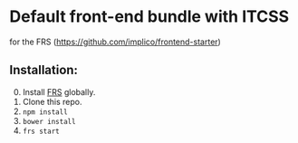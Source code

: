 # Default front-end bundle with ITCSS
for the FRS (https://github.com/implico/frontend-starter)

## Installation:

0. Install [FRS](https://github.com/implico/frontend-starter) globally.
1. Clone this repo.
2. `npm install`
3. `bower install`
4. `frs start`
